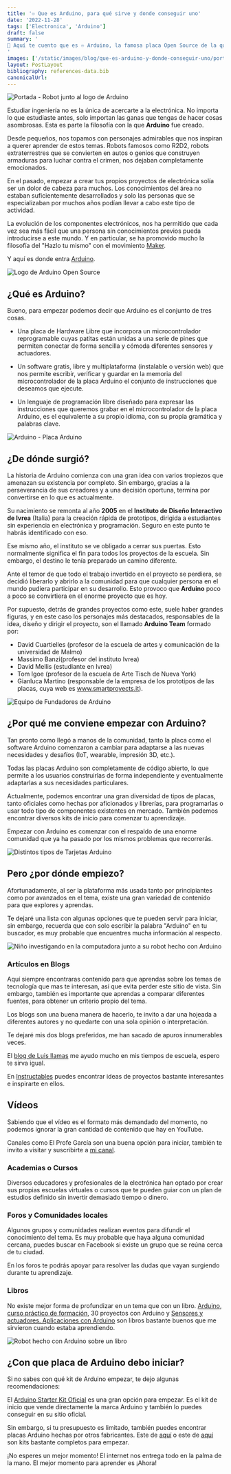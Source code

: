 ```yaml
---
title: '♾️ Que es Arduino, para qué sirve y donde conseguir uno'
date: '2022-11-28'
tags: ['Electronica', 'Arduino']
draft: false
summary: '
👋 Aquí te cuento que es ♾️ Arduino, la famosa placa Open Source de la que todos hablan. Descubre sus características, tipos, usos y donde conseguir el tuyo 😉
'
images: ['/static/images/blog/que-es-arduino-y-donde-conseguir-uno/portada.png']
layout: PostLayout
bibliography: references-data.bib
canonicalUrl: 
---
```


![Portada - Robot junto al logo de Arduino](/static/images/blog/que-es-arduino-y-donde-conseguir-uno/portada.png)

Estudiar ingeniería no es la única de acercarte a la electrónica. No importa lo que estudiaste antes, solo importan las ganas que tengas de hacer cosas asombrosas. Esta es parte la filosofía con la que **Arduino** fue creado.

Desde pequeños, nos topamos con personajes admirables que nos inspiran a querer aprender de estos temas. Robots famosos como R2D2, robots extraterrestres que se convierten en autos o genios que construyen armaduras para luchar contra el crimen, nos dejaban completamente emocionados.

En el pasado, empezar a crear tus propios proyectos de electrónica solía ser un dolor de cabeza para muchos. Los conocimientos del área no estaban suficientemente desarrollados y solo las personas que se especializaban por muchos años podían llevar a cabo este tipo de actividad.

La evolución de los componentes electrónicos, nos ha permitido que cada vez sea más fácil que una persona sin conocimientos previos pueda introducirse a este mundo. Y en particular, se ha promovido mucho la filosofía del "Hazlo tu mismo" con el movimiento [Maker](https://es.wikipedia.org/wiki/Cultura_Maker).

Y aquí es donde entra [Arduino](https://www.arduino.cc/).

![Logo de Arduino Open Source](/static/images/blog/que-es-arduino-y-donde-conseguir-uno/arduino-open-source.png)

## ¿Qué es Arduino?

Bueno, para empezar podemos decir que Arduino es el conjunto de tres cosas.

- Una placa de Hardware Libre que incorpora un microcontrolador reprogramable cuyas patitas están unidas a una serie de pines que permiten conectar de forma sencilla y cómoda diferentes sensores y actuadores.

- Un software gratis, libre y multiplataforma (instalable o versión web) que nos permite escribir, verificar y guardar en la memoria del microcontrolador de la placa Arduino el conjunto de instrucciones que deseamos que ejecute.

- Un lenguaje de programación libre diseñado para expresar las instrucciones que queremos grabar en el microcontrolador de la placa Arduino, es el equivalente a su propio idioma, con su propia gramática y palabras clave.

![Arduino - Placa Arduino](/static/images/blog/que-es-arduino-y-donde-conseguir-uno/placa.png)

## ¿De dónde surgió?

La historia de Arduino comienza con una gran idea con varios tropiezos que amenazan su existencia por completo. Sin embargo, gracias a la perseverancia de sus creadores y a una decisión oportuna, termina por convertirse en lo que es actualmente.

Su nacimiento se remonta al año **2005** en el **Instituto de Diseño Interactivo de Ivrea** (Italia) para la creación rápida de prototipos, dirigida a estudiantes sin experiencia en electrónica y programación. Seguro en este punto te habrás identificado con eso.

Ese mismo año, el instituto se ve obligado a cerrar sus puertas. Esto normalmente significa el fin para todos los proyectos de la escuela. Sin embargo, el destino le tenía preparado un camino diferente.

Ante el temor de que todo el trabajo invertido en el proyecto se perdiera, se decidió liberarlo y abrirlo a la comunidad para que cualquier persona en el mundo pudiera participar en su desarrollo. Esto provoco que **Arduino** poco a poco se convirtiera en el enorme proyecto que es hoy.

Por supuesto, detrás de grandes proyectos como este, suele haber grandes figuras, y en este caso los personajes más destacados, responsables de la idea, diseño y dirigir el proyecto, son el llamado **Arduino Team** formado por:

- David Cuartielles (profesor de la escuela de artes y comunicación de la universidad de Malmo)
- Massimo Banzi(profesor del instituto Ivrea)
- David Mellis (estudiante en Ivrea)
- Tom Igoe (profesor de la escuela de Arte Tisch de Nueva York)
- Gianluca Martino (responsable de la empresa de los prototipos de las placas, cuya web es www.smartproyects.it).

![Equipo de Fundadores de Arduino](/static/images/blog/que-es-arduino-y-donde-conseguir-uno/fundadores.jpeg)

## ¿Por qué me conviene empezar con Arduino?

Tan pronto como llegó a manos de la comunidad, tanto la placa como el software Arduino comenzaron a cambiar para adaptarse a las nuevas necesidades y desafíos (IoT, wearable, impresión 3D, etc.).

Todas las placas Arduino son completamente de código abierto, lo que permite a los usuarios construirlas de forma independiente y eventualmente adaptarlas a sus necesidades particulares.

Actualmente, podemos encontrar una gran diversidad de tipos de placas, tanto oficiales como hechas por aficionados y librerías, para programarlas o usar todo tipo de componentes existentes en mercado. También podemos encontrar diversos kits de inicio para comenzar tu aprendizaje.

Empezar con Arduino es comenzar con el respaldo de una enorme comunidad que ya ha pasado por los mismos problemas que recorrerás.

![Distintos tipos de Tarjetas Arduino](/static/images/blog/que-es-arduino-y-donde-conseguir-uno/placas.png)

## Pero ¿por dónde empiezo?

Afortunadamente, al ser la plataforma más usada tanto por principiantes como por avanzados en el tema, existe una gran variedad de contenido para que explores y aprendas.

Te dejaré una lista con algunas opciones que te pueden servir para iniciar, sin embargo, recuerda que con solo escribir la palabra "Arduino" en tu buscador, es muy probable que encuentres mucha información al respecto.

![Niño investigando en la computadora junto a su robot hecho con Arduino](/static/images/blog/que-es-arduino-y-donde-conseguir-uno/blogs.png)

### Artículos en Blogs

Aquí siempre encontraras contenido para que aprendas sobre los temas de tecnología que mas te interesan, así que evita perder este sitio de vista. Sin embargo, también es importante que aprendas a comparar diferentes fuentes, para obtener un criterio propio del tema.

Los blogs son una buena manera de hacerlo, te invito a dar una hojeada a diferentes autores y no quedarte con una sola opinión o interpretación.

Te dejaré mis dos blogs preferidos, me han sacado de apuros innumerables veces.

El [blog de Luis llamas](https://www.luisllamas.es/) me ayudo mucho en mis tiempos de escuela, espero te sirva igual.

En [Instructables](https://www.instructables.com/circuits/arduino/projects/) puedes encontrar ideas de proyectos bastante interesantes e inspirarte en ellos.

## Vídeos

Sabiendo que el vídeo es el formato más demandado del momento, no podemos ignorar la gran cantidad de contenido que hay en YouTube.

Canales como El Profe García son una buena opción para iniciar, también te invito a visitar y suscribirte a [mi canal](https://www.youtube.com/@raulprtech).

### Academias o Cursos

Diversos educadores y profesionales de la electrónica han optado por crear sus propias escuelas virtuales o cursos que te pueden guiar con un plan de estudios definido sin invertir demasiado tiempo o dinero.

### Foros y Comunidades locales

Algunos grupos y comunidades realizan eventos para difundir el conocimiento del tema. Es muy probable que haya alguna comunidad cercana, puedes buscar en Facebook si existe un grupo que se reúna cerca de tu ciudad.

En los foros te podrás apoyar para resolver las dudas que vayan surgiendo durante tu aprendizaje.

### Libros

No existe mejor forma de profundizar en un tema que con un libro. [Arduino, curso práctico de formación](https://amzn.to/3GdLP6e), 30 proyectos con Arduino y [Sensores y actuadores. Aplicaciones con Arduino](https://amzn.to/3E5FC9S) son libros bastante buenos que me sirvieron cuando estaba aprendiendo.

![Robot hecho con Arduino sobre un libro](/static/images/blog/que-es-arduino-y-donde-conseguir-uno/libros.png)

## ¿Con que placa de Arduino debo iniciar?

Si no sabes con qué kit de Arduino empezar, te dejo algunas recomendaciones:

El [Arduino Starter Kit Oficial](https://amzn.to/3UzzTQG) es una gran opción para empezar. Es el kit de inicio que vende directamente la marca Arduino y también lo puedes conseguir en su sitio oficial.

Sin embargo, si tu presupuesto es limitado, también puedes encontrar placas Arduino hechas por otros fabricantes. Este de [aquí](https://amzn.to/3WYZAvl) o este de [aquí](https://amzn.to/3UyNpnC) son kits bastante completos para empezar.

¡No esperes un mejor momento! El internet nos entrega todo en la palma de la mano. El mejor momento para aprender es ¡Ahora!
